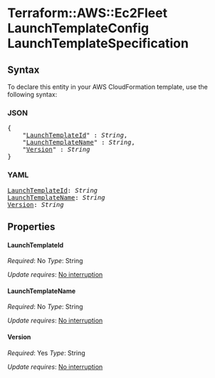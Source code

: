 # Terraform::AWS::Ec2Fleet LaunchTemplateConfig LaunchTemplateSpecification

## Syntax

To declare this entity in your AWS CloudFormation template, use the following syntax:

### JSON

<pre>
{
    "<a href="#launchtemplateid" title="LaunchTemplateId">LaunchTemplateId</a>" : <i>String</i>,
    "<a href="#launchtemplatename" title="LaunchTemplateName">LaunchTemplateName</a>" : <i>String</i>,
    "<a href="#version" title="Version">Version</a>" : <i>String</i>
}
</pre>

### YAML

<pre>
<a href="#launchtemplateid" title="LaunchTemplateId">LaunchTemplateId</a>: <i>String</i>
<a href="#launchtemplatename" title="LaunchTemplateName">LaunchTemplateName</a>: <i>String</i>
<a href="#version" title="Version">Version</a>: <i>String</i>
</pre>

## Properties

#### LaunchTemplateId

_Required_: No
_Type_: String

_Update requires_: [No interruption](https://docs.aws.amazon.com/AWSCloudFormation/latest/UserGuide/using-cfn-updating-stacks-update-behaviors.html#update-no-interrupt)

#### LaunchTemplateName

_Required_: No
_Type_: String

_Update requires_: [No interruption](https://docs.aws.amazon.com/AWSCloudFormation/latest/UserGuide/using-cfn-updating-stacks-update-behaviors.html#update-no-interrupt)

#### Version

_Required_: Yes
_Type_: String

_Update requires_: [No interruption](https://docs.aws.amazon.com/AWSCloudFormation/latest/UserGuide/using-cfn-updating-stacks-update-behaviors.html#update-no-interrupt)

